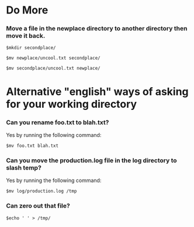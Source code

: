 # Do More

### Move a file in the newplace directory to another directory then move it back.

`$mkdir secondplace/`

`$mv newplace/uncool.txt secondplace/`

`$mv secondplace/uncool.txt newplace/`

# Alternative "english" ways of asking for your working directory

### Can you rename foo.txt to blah.txt?

Yes by running the following command:

`$mv foo.txt blah.txt`

### Can you move the production.log file in the log directory to slash temp?

Yes by running the following command:

`$mv log/production.log /tmp`


### Can zero out that file?

`$echo ' ' > /tmp/`
